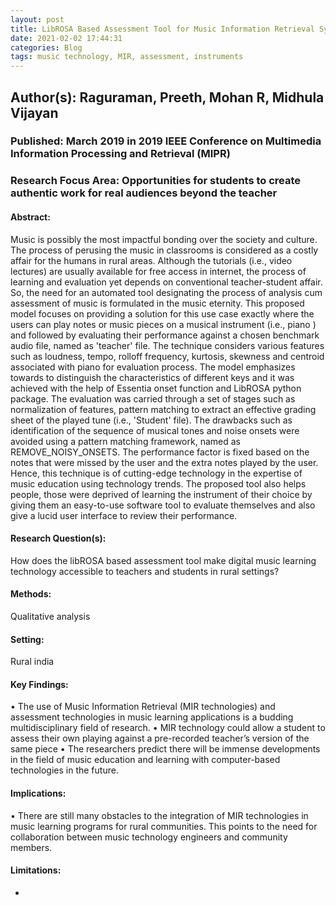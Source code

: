 ```yaml
---
layout: post
title: LibROSA Based Assessment Tool for Music Information Retrieval Systems
date: 2021-02-02 17:44:31
categories: Blog
tags: music technology, MIR, assessment, instruments
---
```


## Author(s): Raguraman, Preeth, Mohan R, Midhula Vijayan

### Published: March 2019 in 2019 IEEE Conference on Multimedia Information Processing and Retrieval (MIPR)

### Research Focus Area: Opportunities for students to create authentic work for real audiences beyond the teacher

#### Abstract:
Music is possibly the most impactful bonding over the society and culture. The process of perusing the music in classrooms is considered as a costly affair for the humans in rural areas. Although the tutorials (i.e., video lectures) are usually available for free access in internet, the process of learning and evaluation yet depends on conventional teacher-student affair. So, the need for an automated tool designating the process of analysis cum assessment of music is formulated in the music eternity. This proposed model focuses on providing a solution for this use case exactly where the users can play notes or music pieces on a musical instrument (i.e., piano ) and followed by evaluating their performance against a chosen benchmark audio file, named as 'teacher' file. The technique considers various features such as loudness, tempo, rolloff frequency, kurtosis, skewness and centroid associated with piano for evaluation process. The model emphasizes towards to distinguish the characteristics of different keys and it was achieved with the help of Essentia onset function and LibROSA python package. The evaluation was carried through a set of stages such as normalization of features, pattern matching to extract an effective grading sheet of the played tune (i.e., 'Student' file). The drawbacks such as identification of the sequence of musical tones and noise onsets were avoided using a pattern matching framework, named as REMOVE_NOISY_ONSETS. The performance factor is fixed based on the notes that were missed by the user and the extra notes played by the user. Hence, this technique is of cutting-edge technology in the expertise of music education using technology trends. The proposed tool also helps people, those were deprived of learning the instrument of their choice by giving them an easy-to-use software tool to evaluate themselves and also give a lucid user interface to review their performance.


#### Research Question(s):
How does the libROSA based assessment tool make digital music learning technology accessible to teachers and students in rural settings?


#### Methods:
Qualitative analysis


#### Setting:
Rural india


#### Key Findings:
• The use of Music Information Retrieval (MIR technologies) and assessment technologies in music learning applications is a budding multidisciplinary field of research. • MIR technology could allow a student to assess their own playing against a pre-recorded teacher’s version of the same piece • The researchers predict there will be immense developments in the field of music education and learning with computer-based technologies in the future.


#### Implications:
• There are still many obstacles to the integration of MIR technologies in music learning programs for rural communities. This points to the need for collaboration between music technology engineers and community members.


#### Limitations:
-


